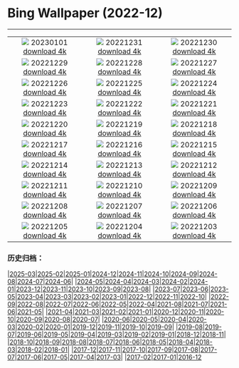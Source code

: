 # Bing Wallpaper (2022-12)
**************
| | | |
| :----: | :----: | :----: |
| ![](https://www.bing.com/th?id=OHR.NorwayNYD_ZH-CN7856439066_1920x1080.jpg) 20230101 [download 4k](https://www.bing.com/th?id=OHR.NorwayNYD_ZH-CN7856439066_UHD.jpg) | ![](https://www.bing.com/th?id=OHR.TheNationaDay_ZH-CN7631842209_1920x1080.jpg) 20221231 [download 4k](https://www.bing.com/th?id=OHR.TheNationaDay_ZH-CN7631842209_UHD.jpg) | ![](https://www.bing.com/th?id=OHR.ChalkRock_ZH-CN2893565655_1920x1080.jpg) 20221230 [download 4k](https://www.bing.com/th?id=OHR.ChalkRock_ZH-CN2893565655_UHD.jpg) |
| ![](https://www.bing.com/th?id=OHR.StorrRocks_ZH-CN4956679462_1920x1080.jpg) 20221229 [download 4k](https://www.bing.com/th?id=OHR.StorrRocks_ZH-CN4956679462_UHD.jpg) | ![](https://www.bing.com/th?id=OHR.ChiesaBianca_ZH-CN4208333975_1920x1080.jpg) 20221228 [download 4k](https://www.bing.com/th?id=OHR.ChiesaBianca_ZH-CN4208333975_UHD.jpg) | ![](https://www.bing.com/th?id=OHR.BlueLagoon_ZH-CN3874240119_1920x1080.jpg) 20221227 [download 4k](https://www.bing.com/th?id=OHR.BlueLagoon_ZH-CN3874240119_UHD.jpg) |
| ![](https://www.bing.com/th?id=OHR.BeverleyWestwood_ZH-CN3729041588_1920x1080.jpg) 20221226 [download 4k](https://www.bing.com/th?id=OHR.BeverleyWestwood_ZH-CN3729041588_UHD.jpg) | ![](https://www.bing.com/th?id=OHR.WhistlerVillage_ZH-CN3451305723_1920x1080.jpg) 20221225 [download 4k](https://www.bing.com/th?id=OHR.WhistlerVillage_ZH-CN3451305723_UHD.jpg) | ![](https://www.bing.com/th?id=OHR.RoeTrentinoSnow_ZH-CN3122890500_1920x1080.jpg) 20221224 [download 4k](https://www.bing.com/th?id=OHR.RoeTrentinoSnow_ZH-CN3122890500_UHD.jpg) |
| ![](https://www.bing.com/th?id=OHR.GentooGrievances_ZH-CN2875292726_1920x1080.jpg) 20221223 [download 4k](https://www.bing.com/th?id=OHR.GentooGrievances_ZH-CN2875292726_UHD.jpg) | ![](https://www.bing.com/th?id=OHR.AnnecyXmas_ZH-CN2540694929_1920x1080.jpg) 20221222 [download 4k](https://www.bing.com/th?id=OHR.AnnecyXmas_ZH-CN2540694929_UHD.jpg) | ![](https://www.bing.com/th?id=OHR.SolarHalo_ZH-CN2320274967_1920x1080.jpg) 20221221 [download 4k](https://www.bing.com/th?id=OHR.SolarHalo_ZH-CN2320274967_UHD.jpg) |
| ![](https://www.bing.com/th?id=OHR.PalaceBelvedere_ZH-CN1818163173_1920x1080.jpg) 20221220 [download 4k](https://www.bing.com/th?id=OHR.PalaceBelvedere_ZH-CN1818163173_UHD.jpg) | ![](https://www.bing.com/th?id=OHR.WinterberryBush_ZH-CN1414026440_1920x1080.jpg) 20221219 [download 4k](https://www.bing.com/th?id=OHR.WinterberryBush_ZH-CN1414026440_UHD.jpg) | ![](https://www.bing.com/th?id=OHR.SouthBeach_ZH-CN0989287734_1920x1080.jpg) 20221218 [download 4k](https://www.bing.com/th?id=OHR.SouthBeach_ZH-CN0989287734_UHD.jpg) |
| ![](https://www.bing.com/th?id=OHR.GlacierGoats_ZH-CN0764810245_1920x1080.jpg) 20221217 [download 4k](https://www.bing.com/th?id=OHR.GlacierGoats_ZH-CN0764810245_UHD.jpg) | ![](https://www.bing.com/th?id=OHR.DudhsagarFallsGoa_ZH-CN0466471017_1920x1080.jpg) 20221216 [download 4k](https://www.bing.com/th?id=OHR.DudhsagarFallsGoa_ZH-CN0466471017_UHD.jpg) | ![](https://www.bing.com/th?id=OHR.Borovets_ZH-CN5914681811_1920x1080.jpg) 20221215 [download 4k](https://www.bing.com/th?id=OHR.Borovets_ZH-CN5914681811_UHD.jpg) |
| ![](https://www.bing.com/th?id=OHR.GranParadiso100th_ZH-CN5744961532_1920x1080.jpg) 20221214 [download 4k](https://www.bing.com/th?id=OHR.GranParadiso100th_ZH-CN5744961532_UHD.jpg) | ![](https://www.bing.com/th?id=OHR.InstagramHallstatt_ZH-CN5309282641_1920x1080.jpg) 20221213 [download 4k](https://www.bing.com/th?id=OHR.InstagramHallstatt_ZH-CN5309282641_UHD.jpg) | ![](https://www.bing.com/th?id=OHR.PoinsettiaDay_ZH-CN5115071992_1920x1080.jpg) 20221212 [download 4k](https://www.bing.com/th?id=OHR.PoinsettiaDay_ZH-CN5115071992_UHD.jpg) |
| ![](https://www.bing.com/th?id=OHR.BuchsteinRossstein_ZH-CN4924477552_1920x1080.jpg) 20221211 [download 4k](https://www.bing.com/th?id=OHR.BuchsteinRossstein_ZH-CN4924477552_UHD.jpg) | ![](https://www.bing.com/th?id=OHR.SaltDesert_ZH-CN4728398785_1920x1080.jpg) 20221210 [download 4k](https://www.bing.com/th?id=OHR.SaltDesert_ZH-CN4728398785_UHD.jpg) | ![](https://www.bing.com/th?id=OHR.NorwayMuskox_ZH-CN6137934745_1920x1080.jpg) 20221209 [download 4k](https://www.bing.com/th?id=OHR.NorwayMuskox_ZH-CN6137934745_UHD.jpg) |
| ![](https://www.bing.com/th?id=OHR.WistmansWood_ZH-CN4453301808_1920x1080.jpg) 20221208 [download 4k](https://www.bing.com/th?id=OHR.WistmansWood_ZH-CN4453301808_UHD.jpg) | ![](https://www.bing.com/th?id=OHR.TangleCreekFalls_ZH-CN4281148652_1920x1080.jpg) 20221207 [download 4k](https://www.bing.com/th?id=OHR.TangleCreekFalls_ZH-CN4281148652_UHD.jpg) | ![](https://www.bing.com/th?id=OHR.GreatEgret_ZH-CN4088261519_1920x1080.jpg) 20221206 [download 4k](https://www.bing.com/th?id=OHR.GreatEgret_ZH-CN4088261519_UHD.jpg) |
| ![](https://www.bing.com/th?id=OHR.BambooTreesIndia_ZH-CN3943852151_1920x1080.jpg) 20221205 [download 4k](https://www.bing.com/th?id=OHR.BambooTreesIndia_ZH-CN3943852151_UHD.jpg) | ![](https://www.bing.com/th?id=OHR.KilimanjaroElephants_ZH-CN3779609103_1920x1080.jpg) 20221204 [download 4k](https://www.bing.com/th?id=OHR.KilimanjaroElephants_ZH-CN3779609103_UHD.jpg) | ![](https://www.bing.com/th?id=OHR.MiamiDT_ZH-CN3528760113_1920x1080.jpg) 20221203 [download 4k](https://www.bing.com/th?id=OHR.MiamiDT_ZH-CN3528760113_UHD.jpg) |

### 历史归档：

|[2025-03](/../2025-03/2025-03.md)|[2025-02](/../2025-02/2025-02.md)|[2025-01](/../2025-01/2025-01.md)|[2024-12](/../2024-12/2024-12.md)|[2024-11](/../2024-11/2024-11.md)|[2024-10](/../2024-10/2024-10.md)|[2024-09](/../2024-09/2024-09.md)|[2024-08](/../2024-08/2024-08.md)|[2024-07](/../2024-07/2024-07.md)|[2024-06](/../2024-06/2024-06.md)|
|[2024-05](/../2024-05/2024-05.md)|[2024-04](/../2024-04/2024-04.md)|[2024-03](/../2024-03/2024-03.md)|[2024-02](/../2024-02/2024-02.md)|[2024-01](/../2024-01/2024-01.md)|[2023-12](/../2023-12/2023-12.md)|[2023-11](/../2023-11/2023-11.md)|[2023-10](/../2023-10/2023-10.md)|[2023-09](/../2023-09/2023-09.md)|[2023-08](/../2023-08/2023-08.md)|
|[2023-07](/../2023-07/2023-07.md)|[2023-06](/../2023-06/2023-06.md)|[2023-05](/../2023-05/2023-05.md)|[2023-04](/../2023-04/2023-04.md)|[2023-03](/../2023-03/2023-03.md)|[2023-02](/../2023-02/2023-02.md)|[2023-01](/../2023-01/2023-01.md)|[2022-12](/2022-12.md)|[2022-11](/../2022-11/2022-11.md)|[2022-10](/../2022-10/2022-10.md)|
|[2022-09](/../2022-09/2022-09.md)|[2022-08](/../2022-08/2022-08.md)|[2022-07](/../2022-07/2022-07.md)|[2022-06](/../2022-06/2022-06.md)|[2022-05](/../2022-05/2022-05.md)|[2022-04](/../2022-04/2022-04.md)|[2021-08](/../2021-08/2021-08.md)|[2021-07](/../2021-07/2021-07.md)|[2021-06](/../2021-06/2021-06.md)|[2021-05](/../2021-05/2021-05.md)|
|[2021-04](/../2021-04/2021-04.md)|[2021-03](/../2021-03/2021-03.md)|[2021-02](/../2021-02/2021-02.md)|[2021-01](/../2021-01/2021-01.md)|[2020-12](/../2020-12/2020-12.md)|[2020-11](/../2020-11/2020-11.md)|[2020-10](/../2020-10/2020-10.md)|[2020-09](/../2020-09/2020-09.md)|[2020-08](/../2020-08/2020-08.md)|[2020-07](/../2020-07/2020-07.md)|
|[2020-06](/../2020-06/2020-06.md)|[2020-05](/../2020-05/2020-05.md)|[2020-04](/../2020-04/2020-04.md)|[2020-03](/../2020-03/2020-03.md)|[2020-02](/../2020-02/2020-02.md)|[2020-01](/../2020-01/2020-01.md)|[2019-12](/../2019-12/2019-12.md)|[2019-11](/../2019-11/2019-11.md)|[2019-10](/../2019-10/2019-10.md)|[2019-09](/../2019-09/2019-09.md)|
|[2019-08](/../2019-08/2019-08.md)|[2019-07](/../2019-07/2019-07.md)|[2019-06](/../2019-06/2019-06.md)|[2019-05](/../2019-05/2019-05.md)|[2019-04](/../2019-04/2019-04.md)|[2019-03](/../2019-03/2019-03.md)|[2019-02](/../2019-02/2019-02.md)|[2019-01](/../2019-01/2019-01.md)|[2018-12](/../2018-12/2018-12.md)|[2018-11](/../2018-11/2018-11.md)|
|[2018-10](/../2018-10/2018-10.md)|[2018-09](/../2018-09/2018-09.md)|[2018-08](/../2018-08/2018-08.md)|[2018-07](/../2018-07/2018-07.md)|[2018-06](/../2018-06/2018-06.md)|[2018-05](/../2018-05/2018-05.md)|[2018-04](/../2018-04/2018-04.md)|[2018-03](/../2018-03/2018-03.md)|[2018-02](/../2018-02/2018-02.md)|[2018-01](/../2018-01/2018-01.md)|
|[2017-12](/../2017-12/2017-12.md)|[2017-11](/../2017-11/2017-11.md)|[2017-10](/../2017-10/2017-10.md)|[2017-09](/../2017-09/2017-09.md)|[2017-08](/../2017-08/2017-08.md)|[2017-07](/../2017-07/2017-07.md)|[2017-06](/../2017-06/2017-06.md)|[2017-05](/../2017-05/2017-05.md)|[2017-04](/../2017-04/2017-04.md)|[2017-03](/../2017-03/2017-03.md)|
|[2017-02](/../2017-02/2017-02.md)|[2017-01](/../2017-01/2017-01.md)|[2016-12](/../2016-12/2016-12.md)